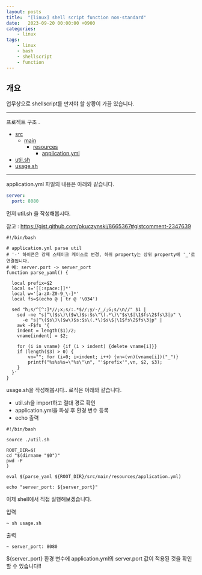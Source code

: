 ```yaml
---
layout: posts
title:  "[linux] shell script function non-standard"
date:   2023-09-20 00:00:00 +0900
categories: 
    - linux 
tags: 
    - linux
    - bash
    - shellscript
    - function
---
```

## 개요
업무상으로 shellscript를 만져야 할 상황이 가끔 있습니다.  



---

프로젝트 구조 .

* [src](./src)
    * [main](./src/main)
        * [resources](./src/main/resources)
            * [application.yml](./src/main/resources/application.yml)
* [util.sh](.util.sh)
* [usage.sh](.usage.sh)


---

application.yml 파일의 내용은 아래와 같습니다.

```yaml
server:
  port: 8080
```

먼저 util.sh 을 작성해봅시다.

참고 : https://gist.github.com/pkuczynski/8665367#gistcomment-2347639
```shell
#!/bin/bash

# application.yml parse util
# '-' 하이픈은 강제 스테이크 케이스로 변경, 하위 property는 상위 property에 '_'로 연결됩니다.
# 예: server.port -> server_port
function parse_yaml() {

  local prefix=$2
  local s='[[:space:]]*'
  local w='[a-zA-Z0-9_\-]*'
  local fs=$(echo @ | tr @ '\034')

  sed "h;s/^[^:]*//;x;s/:.*$//;y/-/_/;G;s/\n//" $1 |
    sed -ne "s|^\($s\)\($w\)$s:$s\"\(.*\)\"$s\$|\1$fs\2$fs\3|p" \
      -e "s|^\($s\)\($w\)$s:$s\(.*\)$s\$|\1$fs\2$fs\3|p" |
    awk -F$fs '{
    indent = length($1)/2;
    vname[indent] = $2;

    for (i in vname) {if (i > indent) {delete vname[i]}}
    if (length($3) > 0) {
        vn=""; for (i=0; i<indent; i++) {vn=(vn)(vname[i])("_")}
        printf("%s%s%s=\"%s\"\n", "'$prefix'",vn, $2, $3);
    }
  }'
}

```

usage.sh을 작성해봅시다.. 로직은 아래와 같습니다.
- util.sh을 import하고 절대 경로 확인 
- application.yml을 파싱 후 환경 변수 등록
- echo 출력

```shell
#!/bin/bash

source ./util.sh

ROOT_DIR=$(
cd "$(dirname "$0")"
pwd -P
)

eval $(parse_yaml ${ROOT_DIR}/src/main/resources/application.yml)

echo "server_port: ${server_port}"
```

이제 shell에서 직접 실행해보겠습니다.

입력
```shell
~ sh usage.sh
```

출력
```shell
~ server_port: 8080
```

${server_port} 환경 변수에 application.yml의 server.port 값이 적용된 것을 확인할 수 있습니다!!